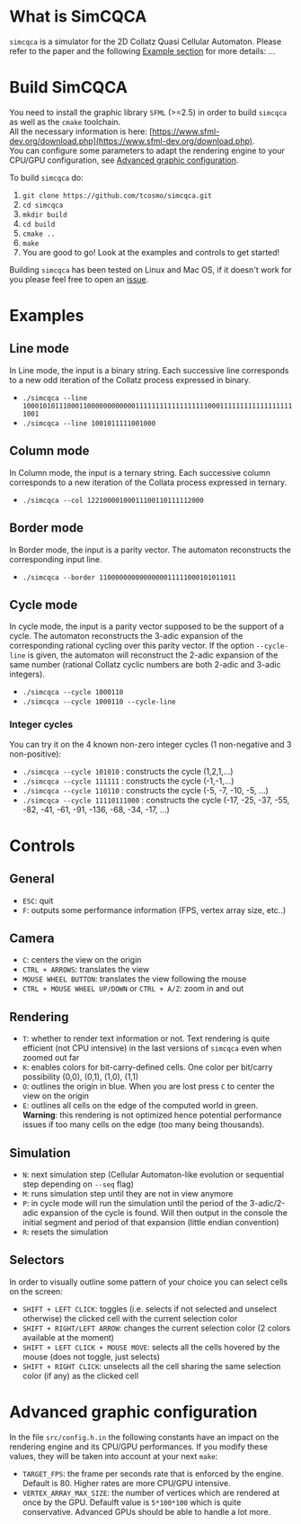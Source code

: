 # What is SimCQCA

`simcqca` is a simulator for the 2D Collatz Quasi Cellular Automaton. Please refer to the paper and the following [Example section](#examples) for more details: ... 

# Build SimCQCA

You need to install the graphic library `SFML` (>=2.5) in order to build `simcqca` as well as the `cmake` toolchain.              
All the necessary information is here: [https://www.sfml-dev.org/download.php](https://www.sfml-dev.org/download.php).   
You can configure some parameters to adapt the rendering engine to your CPU/GPU configuration, see [Advanced graphic configuration](#advanceConf). 

To build `simcqca` do:

1. `git clone https://github.com/tcosmo/simcqca.git`
2. `cd simcqca`
3. `mkdir build`
4. `cd build`
5. `cmake ..`
6. `make`
7. You are good to go! Look at the examples and controls to get started!

Building `simcqca` has been tested on Linux and Mac OS, if it doesn't work for you please feel free to open an [issue](https://github.com/tcosmo/simcqca/issues).

# Examples
<a href="examples"></a>

## Line mode
In Line mode, the input is a binary string. Each successive line corresponds to a new odd iteration of the Collatz process expressed in binary.
- `./simcqca --line 10001010111000110000000000001111111111111111110001111111111111111111001`
- `./simcqca --line 1001011111001000`
## Column mode
In Column mode, the input is a ternary string. Each successive column corresponds to a new iteration of the Collata process expressed in ternary.
- `./simcqca --col 12210000100011100110111112000`
## Border mode
In Border mode, the input is a parity vector. The automaton reconstructs the corresponding input line.
- `./simcqca --border 1100000000000000011111000101011011`
## Cycle mode
In cycle mode, the input is a parity vector supposed to be the support of a cycle. The automaton reconstructs the 3-adic expansion of the corresponding rational cycling over this parity vector. If the option `--cycle-line` is given, the automaton will reconstruct the 2-adic expansion of the same number (rational Collatz cyclic numbers are both 2-adic and 3-adic integers).
- `./simcqca --cycle 1000110`
- `./simcqca --cycle 1000110 --cycle-line`
### Integer cycles
You can try it on the 4 known non-zero integer cycles (1 non-negative and 3 non-positive):
- `./simcqca --cycle 101010` : constructs the cycle (1,2,1,...)
- `./simcqca --cycle 111111` : constructs the cycle (-1,-1,...)
- `./simcqca --cycle 110110` : constructs the cycle (-5,  -7, -10, -5, ...)
- `./simcqca --cycle 11110111000` : constructs the cycle (-17, -25, -37, -55, -82, -41, -61, -91, -136, -68, -34, -17, ...)

# Controls
## General
- `ESC`: quit
- `F`: outputs some performance information (FPS, vertex array size, etc..)
## Camera
- `C`: centers the view on the origin
- `CTRL + ARROWS`: translates the view
- `MOUSE WHEEL BUTTON`: translates the view following the mouse
- `CTRL + MOUSE WHEEL UP/DOWN` or `CTRL + A/Z`: zoom in and out
## Rendering
- `T`: whether to render text information or not. Text rendering is quite efficient (not CPU intensive) in the last versions of `simcqca` even when zoomed out far
- `K`: enables colors for bit-carry-defined cells. One color per bit/carry possibility (0,0), (0,1), (1,0), (1,1)
- `O`: outlines the origin in blue. When you are lost press `C` to center the view on the origin
- `E`: outlines all cells on the edge of the computed world in green. **Warning**: this rendering is not optimized hence potential performance issues if too many cells on the edge (too many being thousands).
## Simulation
- `N`: next simulation step (Cellular Automaton-like evolution or sequential step depending on `--seq` flag)
- `M`: runs simulation step until they are not in view anymore
- `P`: in cycle mode will run the simulation until the period of the 3-adic/2-adic expansion of the cycle is found. Will then output in the console the initial segment and period of that expansion (little endian convention)
- `R`: resets the simulation
## Selectors
In order to visually outline some pattern of your choice you can select cells on the screen:
- `SHIFT + LEFT CLICK`: toggles (i.e. selects if not selected and unselect otherwise) the clicked cell with the current selection color
- `SHIFT + RIGHT/LEFT ARROW`: changes the current selection color (2 colors available at the moment)
- `SHIFT + LEFT CLICK + MOUSE MOVE`: selects all the cells hovered by the mouse (does not toggle, just selects)
- `SHIFT + RIGHT CLICK`: unselects all the cell sharing the same selection color (if any) as the clicked cell
# Advanced graphic configuration
<a name="advanceConf"></a>
In the file `src/config.h.in` the following constants have an impact on the rendering engine and its CPU/GPU performances. If you modify these values, they will be taken into account at your next `make`:
- `TARGET_FPS`: the frame per seconds rate that is enforced by the engine. Default is 80. Higher rates are more CPU/GPU intensive.   
- `VERTEX_ARRAY_MAX_SIZE`: the number of vertices which are rendered at once by the GPU. Defaulft value is `5*100*100` which is quite conservative. Advanced GPUs should be able to handle a lot more.